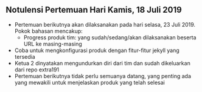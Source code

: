 Notulensi Pertemuan Hari Kamis, 18 Juli 2019
---
* Pertemuan berikutnya akan dilaksanakan pada hari selasa, 23 Juli 2019. Pokok bahasan mencakup:
  * Progress produk tim: yang sudah/sedang/akan dilaksanakan beserta URL ke masing-masing 
* Coba untuk mengkonfigurasi produk dengan fitur-fitur jekyll yang tersedia
* Ketua 2 dinyatakan mengundurkan diri dari tim dan sudah dikeluarkan dari repo extra191
* Pertemuan berikutnya tidak perlu semuanya datang, yang penting ada yang mewakili untuk menjelaskan produk yang telah selesai